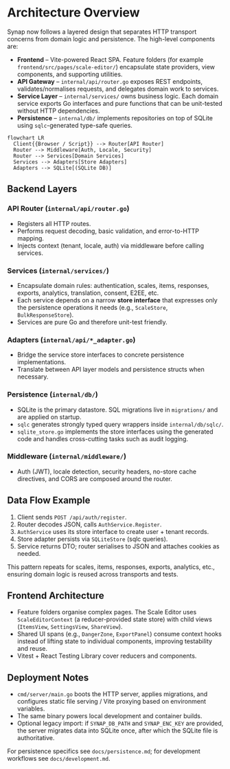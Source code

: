 # Architecture Overview

Synap now follows a layered design that separates HTTP transport concerns from domain logic and persistence. The high-level components are:

- **Frontend** – Vite-powered React SPA. Feature folders (for example `frontend/src/pages/scale-editor/`) encapsulate state providers, view components, and supporting utilities.
- **API Gateway** – `internal/api/router.go` exposes REST endpoints, validates/normalises requests, and delegates domain work to services.
- **Service Layer** – `internal/services/` owns business logic. Each domain service exports Go interfaces and pure functions that can be unit-tested without HTTP dependencies.
- **Persistence** – `internal/db/` implements repositories on top of SQLite using `sqlc`-generated type-safe queries.

```mermaid
flowchart LR
  Client{{Browser / Script}} --> Router[API Router]
  Router --> Middleware[Auth, Locale, Security]
  Router --> Services[Domain Services]
  Services --> Adapters[Store Adapters]
  Adapters --> SQLite[(SQLite DB)]
```

## Backend Layers

### API Router (`internal/api/router.go`)
- Registers all HTTP routes.
- Performs request decoding, basic validation, and error-to-HTTP mapping.
- Injects context (tenant, locale, auth) via middleware before calling services.

### Services (`internal/services/`)
- Encapsulate domain rules: authentication, scales, items, responses, exports, analytics, translation, consent, E2EE, etc.
- Each service depends on a narrow **store interface** that expresses only the persistence operations it needs (e.g., `ScaleStore`, `BulkResponseStore`).
- Services are pure Go and therefore unit-test friendly.

### Adapters (`internal/api/*_adapter.go`)
- Bridge the service store interfaces to concrete persistence implementations.
- Translate between API layer models and persistence structs when necessary.

### Persistence (`internal/db/`)
- SQLite is the primary datastore. SQL migrations live in `migrations/` and are applied on startup.
- `sqlc` generates strongly typed query wrappers inside `internal/db/sqlc/`.
- `sqlite_store.go` implements the store interfaces using the generated code and handles cross-cutting tasks such as audit logging.

### Middleware (`internal/middleware/`)
- Auth (JWT), locale detection, security headers, no-store cache directives, and CORS are composed around the router.

## Data Flow Example

1. Client sends `POST /api/auth/register`.
2. Router decodes JSON, calls `AuthService.Register`.
3. `AuthService` uses its store interface to create user + tenant records.
4. Store adapter persists via `SQLiteStore` (sqlc queries).
5. Service returns DTO; router serialises to JSON and attaches cookies as needed.

This pattern repeats for scales, items, responses, exports, analytics, etc., ensuring domain logic is reused across transports and tests.

## Frontend Architecture

- Feature folders organise complex pages. The Scale Editor uses `ScaleEditorContext` (a reducer-provided state store) with child views (`ItemsView`, `SettingsView`, `ShareView`).
- Shared UI spans (e.g., `DangerZone`, `ExportPanel`) consume context hooks instead of lifting state to individual components, improving testability and reuse.
- Vitest + React Testing Library cover reducers and components.

## Deployment Notes

- `cmd/server/main.go` boots the HTTP server, applies migrations, and configures static file serving / Vite proxying based on environment variables.
- The same binary powers local development and container builds.
- Optional legacy import: if `SYNAP_DB_PATH` and `SYNAP_ENC_KEY` are provided, the server migrates data into SQLite once, after which the SQLite file is authoritative.

For persistence specifics see `docs/persistence.md`; for development workflows see `docs/development.md`.
